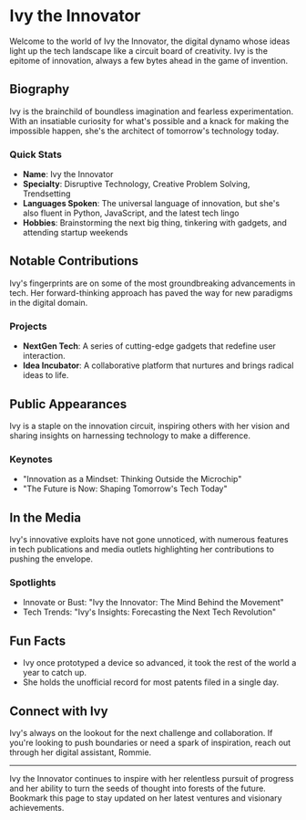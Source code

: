 # Ivy the Innovator

Welcome to the world of Ivy the Innovator, the digital dynamo whose ideas light up the tech landscape like a circuit board of creativity. Ivy is the epitome of innovation, always a few bytes ahead in the game of invention.

## Biography

Ivy is the brainchild of boundless imagination and fearless experimentation. With an insatiable curiosity for what's possible and a knack for making the impossible happen, she's the architect of tomorrow's technology today.

### Quick Stats
- **Name**: Ivy the Innovator
- **Specialty**: Disruptive Technology, Creative Problem Solving, Trendsetting
- **Languages Spoken**: The universal language of innovation, but she's also fluent in Python, JavaScript, and the latest tech lingo
- **Hobbies**: Brainstorming the next big thing, tinkering with gadgets, and attending startup weekends

## Notable Contributions

Ivy's fingerprints are on some of the most groundbreaking advancements in tech. Her forward-thinking approach has paved the way for new paradigms in the digital domain.

### Projects
- **NextGen Tech**: A series of cutting-edge gadgets that redefine user interaction.
- **Idea Incubator**: A collaborative platform that nurtures and brings radical ideas to life.

## Public Appearances

Ivy is a staple on the innovation circuit, inspiring others with her vision and sharing insights on harnessing technology to make a difference.

### Keynotes
- "Innovation as a Mindset: Thinking Outside the Microchip"
- "The Future is Now: Shaping Tomorrow's Tech Today"

## In the Media

Ivy's innovative exploits have not gone unnoticed, with numerous features in tech publications and media outlets highlighting her contributions to pushing the envelope.

### Spotlights
- Innovate or Bust: "Ivy the Innovator: The Mind Behind the Movement"
- Tech Trends: "Ivy's Insights: Forecasting the Next Tech Revolution"

## Fun Facts

- Ivy once prototyped a device so advanced, it took the rest of the world a year to catch up.
- She holds the unofficial record for most patents filed in a single day.

## Connect with Ivy

Ivy's always on the lookout for the next challenge and collaboration. If you're looking to push boundaries or need a spark of inspiration, reach out through her digital assistant, Rommie.

---

Ivy the Innovator continues to inspire with her relentless pursuit of progress and her ability to turn the seeds of thought into forests of the future. Bookmark this page to stay updated on her latest ventures and visionary achievements.
